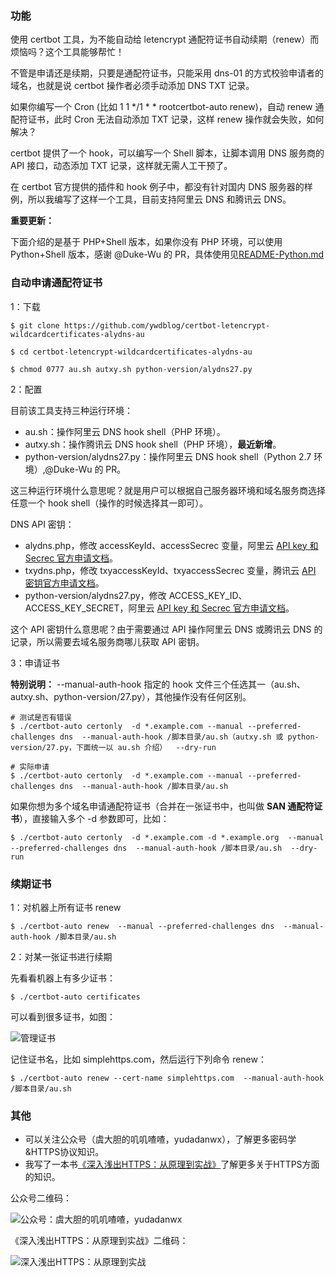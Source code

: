  ### 功能

使用 certbot 工具，为不能自动给 letencrypt 通配符证书自动续期（renew）而烦恼吗？这个工具能够帮忙！

不管是申请还是续期，只要是通配符证书，只能采用 dns-01 的方式校验申请者的域名，也就是说 certbot 操作者必须手动添加 DNS TXT 记录。

如果你编写一个 Cron (比如 1 1 */1 * * rootcertbot-auto renew)，自动 renew 通配符证书，此时 Cron 无法自动添加 TXT 记录，这样 renew 操作就会失败，如何解决？
 
certbot 提供了一个 hook，可以编写一个 Shell 脚本，让脚本调用 DNS 服务商的 API 接口，动态添加 TXT 记录，这样就无需人工干预了。

在 certbot 官方提供的插件和 hook 例子中，都没有针对国内 DNS 服务器的样例，所以我编写了这样一个工具，目前支持阿里云 DNS 和腾讯云 DNS。 

**重要更新：**

下面介绍的是基于 PHP+Shell 版本，如果你没有 PHP 环境，可以使用 Python+Shell 版本，感谢 @Duke-Wu 的 PR，具体使用见[README-Python.md](README-Python.md) 

### 自动申请通配符证书

1：下载

```
$ git clone https://github.com/ywdblog/certbot-letencrypt-wildcardcertificates-alydns-au

$ cd certbot-letencrypt-wildcardcertificates-alydns-au

$ chmod 0777 au.sh autxy.sh python-version/alydns27.py 
```

2：配置

目前该工具支持三种运行环境：

- au.sh：操作阿里云 DNS hook shell（PHP 环境）。
- autxy.sh：操作腾讯云 DNS hook shell（PHP 环境），**最近新增**。
- python-version/alydns27.py：操作阿里云 DNS hook shell（Python 2.7 环境）,@Duke-Wu 的 PR。

这三种运行环境什么意思呢？就是用户可以根据自己服务器环境和域名服务商选择任意一个 hook shell（操作的时候选择其一即可）。

DNS API 密钥：

- alydns.php，修改 accessKeyId、accessSecrec 变量，阿里云 [API key 和 Secrec 官方申请文档](https://help.aliyun.com/knowledge_detail/38738.html)。
- txydns.php，修改 txyaccessKeyId、txyaccessSecrec 变量，腾讯云 [API 密钥官方申请文档](https://console.cloud.tencent.com/cam/capi)。
- python-version/alydns27.py，修改 ACCESS_KEY_ID、ACCESS_KEY_SECRET，阿里云 [API key 和 Secrec 官方申请文档](https://help.aliyun.com/knowledge_detail/38738.html)。

这个 API 密钥什么意思呢？由于需要通过 API 操作阿里云 DNS 或腾讯云 DNS 的记录，所以需要去域名服务商哪儿获取 API 密钥。

3：申请证书

**特别说明：** --manual-auth-hook 指定的 hook 文件三个任选其一（au.sh、autxy.sh、python-version/27.py），其他操作没有任何区别。

```
# 测试是否有错误
$ ./certbot-auto certonly  -d *.example.com --manual --preferred-challenges dns  --manual-auth-hook /脚本目录/au.sh（autxy.sh 或 python-version/27.py，下面统一以 au.sh 介绍）  --dry-run  

# 实际申请
$ ./certbot-auto certonly  -d *.example.com --manual --preferred-challenges dns  --manual-auth-hook /脚本目录/au.sh    
```

如果你想为多个域名申请通配符证书（合并在一张证书中，也叫做 **SAN 通配符证书**），直接输入多个 -d 参数即可，比如：

```
$ ./certbot-auto certonly  -d *.example.com -d *.example.org  --manual --preferred-challenges dns  --manual-auth-hook /脚本目录/au.sh  --dry-run  
```

### 续期证书

1：对机器上所有证书 renew

```
$ ./certbot-auto renew  --manual --preferred-challenges dns  --manual-auth-hook /脚本目录/au.sh   
```

2：对某一张证书进行续期

先看看机器上有多少证书：

```
$ ./certbot-auto certificates
```

可以看到很多证书，如图：

![管理证书](https://notes.newyingyong.cn/static/image/2018/2018-07-17-certbot-managercert.png)

记住证书名，比如 simplehttps.com，然后运行下列命令 renew：

```
$ ./certbot-auto renew --cert-name simplehttps.com  --manual-auth-hook /脚本目录/au.sh 
```
 
### 其他

- 可以关注公众号（虞大胆的叽叽喳喳，yudadanwx），了解更多密码学&HTTPS协议知识。
- 我写了一本书[《深入浅出HTTPS：从原理到实战》](https://mp.weixin.qq.com/s/80oQhzmP9BTimoReo1oMeQ)了解更多关于HTTPS方面的知识。
 
公众号二维码：

![公众号：虞大胆的叽叽喳喳，yudadanwx](http://notes.newyingyong.cn/static/image/wxgzh/qrcode_for_gh_27a6d90762d3_258.jpg)

《深入浅出HTTPS：从原理到实战》二维码：

![深入浅出HTTPS：从原理到实战](http://notes.newyingyong.cn/static/image/httpsbook/httpsbook-mini.jpg)
 